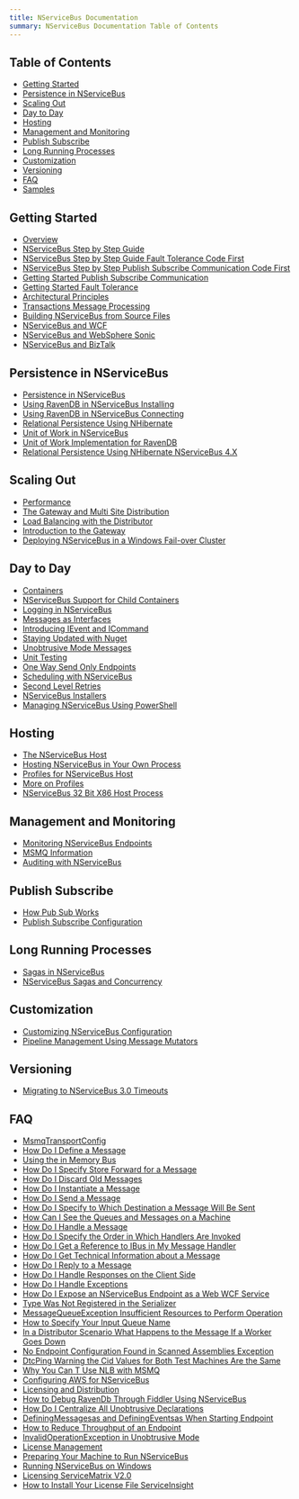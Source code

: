 ```yaml
---
title: NServiceBus Documentation
summary: NServiceBus Documentation Table of Contents
---
```


<a name="nsb-toc"></a>
## Table of Contents ##

- [Getting Started](#getting-started)
- [Persistence in NServiceBus](#persistence-in-nservicebus)
- [Scaling Out](#scaling-out)
- [Day to Day](#day-to-day)
- [Hosting](#hosting)
- [Management and Monitoring](#management-and-monitoring)
- [Publish Subscribe](#publish-subscribe)
- [Long Running Processes](#long-running-processes)
- [Customization](#customization)
- [Versioning](#versioning)
- [FAQ](#faq)
- [Samples](/platform/samples/)


<a name="getting-started"></a>
## Getting Started ##
- [Overview](Overview)
- [NServiceBus Step by Step Guide](NServiceBus-Step-by-Step-Guide)
- [NServiceBus Step by Step Guide Fault Tolerance Code First](NServiceBus-Step-by-Step-Guide-fault-tolerance-code-first)
- [NServiceBus Step by Step Publish Subscribe Communication Code First](nservicebus-step-by-step-publish-subscribe-communication-code-first)
- [Getting Started Publish Subscribe Communication](getting-started---publish-subscribe-communication)
- [Getting Started Fault Tolerance](getting-started---fault-tolerance)
- [Architectural Principles](architectural-principles)
- [Transactions Message Processing](transactions-message-processing)
- [Building NServiceBus from Source Files](building-nservicebus-from-source-files)
- [NServiceBus and WCF](nservicebus-and-wcf)
- [NServiceBus and WebSphere Sonic](nservicebus-and-websphere-sonic)
- [NServiceBus and BizTalk](nservicebus-and-biztalk)

<a name="persistence-in-nservicebus"></a>
## Persistence in NServiceBus ##
- [Persistence in NServiceBus](persistence-in-nservicebus)
- [Using RavenDB in NServiceBus Installing](using-ravendb-in-nservicebus-installing)
- [Using RavenDB in NServiceBus Connecting](using-ravendb-in-nservicebus-connecting)
- [Relational Persistence Using NHibernate](relational-persistence-using-nhibernate)
- [Unit of Work in NServiceBus](unit-of-work-in-nservicebus)
- [Unit of Work Implementation for RavenDB](unit-of-work-implementation-for-ravendb)
- [Relational Persistence Using NHibernate NServiceBus 4.X](relational-persistence-using-nhibernate---nservicebus-4.x)

<a name="scaling-out"></a>
## Scaling Out ##
- [Performance](performance)
- [The Gateway and Multi Site Distribution](the-gateway-and-multi-site-distribution)
- [Load Balancing with the Distributor](load-balancing-with-the-distributor)
- [Introduction to the Gateway](introduction-to-the-gateway)
- [Deploying NServiceBus in a Windows Fail-over Cluster](deploying-nservicebus-in-a-windows-failover-cluster)

<a name="day-to-day"></a>
## Day to Day ##
- [Containers](containers)
- [NServiceBus Support for Child Containers](nservicebus-support-for-child-containers)
- [Logging in NServiceBus](logging-in-nservicebus)
- [Messages as Interfaces](messages-as-interfaces)
- [Introducing IEvent and ICommand](introducing-ievent-and-icommand)
- [Staying Updated with Nuget](staying-updated-with-nuget)
- [Unobtrusive Mode Messages](unobtrusive-mode-messages)
- [Unit Testing](unit-testing)
- [One Way Send Only Endpoints](one-way-send-only-endpoints)
- [Scheduling with NServiceBus](scheduling-with-nservicebus)
- [Second Level Retries](second-level-retries)
- [NServiceBus Installers](nservicebus-installers)
- [Managing NServiceBus Using PowerShell](managing-nservicebus-using-powershell)

<a name="hosting"></a>
## Hosting ##
- [The NServiceBus Host](the-nservicebus-host)
- [Hosting NServiceBus in Your Own Process](hosting-nservicebus-in-your-own-process)
- [Profiles for NServiceBus Host](profiles-for-nservicebus-host)
- [More on Profiles](more-on-profiles)
- [NServiceBus 32 Bit X86 Host Process](nservicebus-32-bit-x86-host-process)

<a name="management-and-monitoring"></a>
## Management and Monitoring ##
- [Monitoring NServiceBus Endpoints](monitoring-nservicebus-endpoints)
- [MSMQ Information](msmq-information)
- [Auditing with NServiceBus](auditing-with-nservicebus)

<a name="publish-subscribe"></a>
## Publish Subscribe ##
- [How Pub Sub Works](how-pub-sub-works)
- [Publish Subscribe Configuration](publish-subscribe-configuration)

<a name="long-running-processes"></a>
## Long Running Processes ##
- [Sagas in NServiceBus](sagas-in-nservicebus)
- [NServiceBus Sagas and Concurrency](nservicebus-sagas-and-concurrency)

<a name="customization"></a>
## Customization ##
- [Customizing NServiceBus Configuration](customizing-nservicebus-configuration)
- [Pipeline Management Using Message Mutators](pipeline-management-using-message-mutators)

<a name="versioning"></a>
## Versioning ##
- [Migrating to NServiceBus 3.0 Timeouts](migrating-to-nservicebus-3.0-timeouts)

<a name="faq"></a>
## FAQ ##
- [MsmqTransportConfig](msmqtransportconfig)
- [How Do I Define a Message](how-do-i-define-a-message)
- [Using the in Memory Bus](using-the-in-memory-bus)
- [How Do I Specify Store Forward for a Message](how-do-i-specify-store-forward-for-a-message)
- [How Do I Discard Old Messages](how-do-i-discard-old-messages)
- [How Do I Instantiate a Message](how-do-i-instantiate-a-message)
- [How Do I Send a Message](how-do-i-send-a-message)
- [How Do I Specify to Which Destination a Message Will Be Sent](how-do-i-specify-to-which-destination-a-message-will-be-sent)
- [How Can I See the Queues and Messages on a Machine](how-can-i-see-the-queues-and-messages-on-a-machine)
- [How Do I Handle a Message](how-do-i-handle-a-message)
- [How Do I Specify the Order in Which Handlers Are Invoked](how-do-i-specify-the-order-in-which-handlers-are-invoked)
- [How Do I Get a Reference to IBus in My Message Handler](how-do-i-get-a-reference-to-ibus-in-my-message-handler)
- [How Do I Get Technical Information about a Message](how-do-i-get-technical-information-about-a-message)
- [How Do I Reply to a Message](how-do-i-get-technical-information-about-a-message)
- [How Do I Handle Responses on the Client Side](how-do-i-handle-responses-on-the-client-side)
- [How Do I Handle Exceptions](how-do-i-handle-exceptions)
- [How Do I Expose an NServiceBus Endpoint as a Web WCF Service](how-do-i-expose-an-nservicebus-endpoint-as-a-web-wcf-service)
- [Type Was Not Registered in the Serializer](type-was-not-registered-in-the-serializer)
- [MessageQueueException Insufficient Resources to Perform Operation](messagequeueexception-insufficient-resources-to-perform-operation)
- [How to Specify Your Input Queue Name](how-to-specify-your-input-queue-name)
- [In a Distributor Scenario What Happens to the Message If a Worker Goes Down](in-a-distributor-scenario-what-happens-to-the-message-if-a-worker-goes-down)
- [No Endpoint Configuration Found in Scanned Assemblies Exception](no-endpoint-configuration-found-in-scanned-assemblies-exception)
- [DtcPing Warning the Cid Values for Both Test Machines Are the Same](dtcping-warning-the-cid-values-for-both-test-machines-are-the-same)
- [Why You Can T Use NLB with MSMQ](why-you-can-t-use-nlb-with-msmq)
- [Configuring AWS for NServiceBus](configuring-aws-for-nservicebus)
- [Licensing and Distribution](licensing-and-distribution)
- [How to Debug RavenDb Through Fiddler Using NServiceBus](how-to-debug-ravendb-through-fiddler-using-nservicebus)
- [How Do I Centralize All Unobtrusive Declarations](how-do-i-centralize-all-unobtrusive-declarations)
- [DefiningMessagesas and DefiningEventsas When Starting Endpoint](definingmessagesas-and-definingeventsas-when-starting-endpoint)
- [How to Reduce Throughput of an Endpoint](how-to-reduce-throughput-of-an-endpoint)
- [InvalidOperationException in Unobtrusive Mode](invalidoperationexception-in-unobtrusive-mode)
- [License Management](license-management)
- [Preparing Your Machine to Run NServiceBus](preparing-your-machine-to-run-nservicebus)
- [Running NServiceBus on Windows](running-nservicebus-on-windows)
- [Licensing ServiceMatrix V2.0](licensing-servicematrix-v2.0)
- [How to Install Your License File ServiceInsight](how-to-install-your-license-file-serviceinsight)
